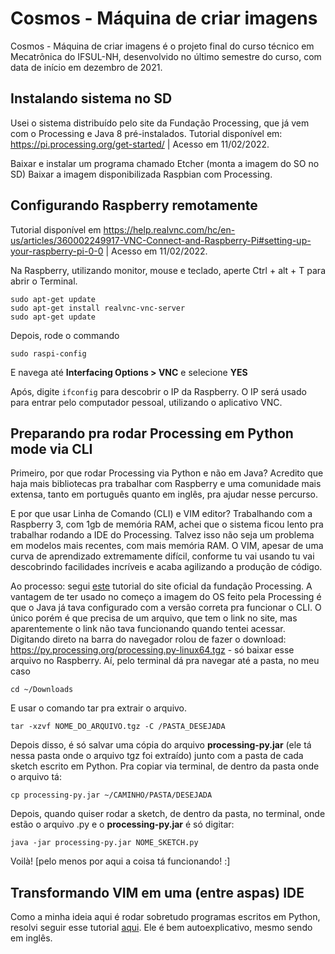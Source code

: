 # Cosmos - Máquina de criar imagens

Cosmos - Máquina de criar imagens é o projeto final do curso técnico em Mecatrônica do IFSUL-NH, desenvolvido no último semestre do curso, com data de início em dezembro de 2021. 


## Instalando sistema no SD

Usei o sistema distribuído pelo site da Fundação Processing, 
que já vem com o Processing e Java 8 pré-instalados.
Tutorial disponível em: https://pi.processing.org/get-started/ | Acesso em 11/02/2022.

Baixar e instalar um programa chamado Etcher (monta a imagem do SO no SD)
Baixar a imagem disponibilizada Raspbian com Processing.

## Configurando Raspberry remotamente

Tutorial disponível em https://help.realvnc.com/hc/en-us/articles/360002249917-VNC-Connect-and-Raspberry-Pi#setting-up-your-raspberry-pi-0-0 | Acesso em 11/02/2022.

Na Raspberry, utilizando monitor, mouse e teclado, aperte Ctrl + alt + T para abrir o Terminal.

```
sudo apt-get update
sudo apt-get install realvnc-vnc-server
sudo apt-get update
```

Depois, rode o commando

```
sudo raspi-config
```

E navega até **Interfacing Options > VNC** e selecione **YES**

Após, digite `ifconfig` para descobrir o IP da Raspberry. 
O IP será usado para entrar pelo computador pessoal, utilizando o aplicativo VNC.

## Preparando pra rodar Processing em Python mode via CLI

Primeiro, por que rodar Processing via Python e não em Java?
Acredito que haja mais bibliotecas pra trabalhar com Raspberry e uma comunidade mais extensa, tanto em português quanto em inglês, pra ajudar nesse percurso.

E por que usar Linha de Comando (CLI) e VIM editor?
Trabalhando com a Raspberry 3, com 1gb de memória RAM, achei que o sistema ficou lento pra trabalhar rodando a IDE do Processing. Talvez isso não seja um problema em modelos mais recentes, com mais memória RAM. O VIM, apesar de uma curva de aprendizado extremamente difícil, conforme tu vai usando tu vai descobrindo facilidades incríveis e acaba agilizando a produção de código.

Ao processo: segui [este](https://py.processing.org/tutorials/command-line/) tutorial do site oficial da fundação Processing. A vantagem de ter usado no começo a imagem do OS feito pela Processing é que o Java já tava configurado com a versão correta pra funcionar o CLI. O único porém é que precisa de um arquivo, que tem o link no site, mas aparentemente o link não tava funcionando quando tentei acessar. Digitando direto na barra do navegador rolou de fazer o download: https://py.processing.org/processing.py-linux64.tgz - só baixar esse arquivo no Raspberry. Aí, pelo terminal dá pra navegar até a pasta, no meu caso

`cd ~/Downloads`

E usar o comando tar pra extrair o arquivo. 

`tar -xzvf NOME_DO_ARQUIVO.tgz -C /PASTA_DESEJADA`

Depois disso, é só salvar uma cópia do arquivo **processing-py.jar** (ele tá nessa pasta onde o arquivo tgz foi extraído) junto com a pasta de cada sketch escrito em Python. Pra copiar via terminal, de dentro da pasta onde o arquivo tá:

`cp processing-py.jar ~/CAMINHO/PASTA/DESEJADA`

Depois, quando quiser rodar a sketch, de dentro da pasta, no terminal, onde estão o arquivo .py e o **processing-py.jar** é só digitar:

`java -jar processing-py.jar NOME_SKETCH.py`

Voilà! [pelo menos por aqui a coisa tá funcionando! :]

## Transformando VIM em uma (entre aspas) IDE

Como a minha ideia aqui é rodar sobretudo programas escritos em Python, resolvi seguir esse tutorial [aqui](https://realpython.com/vim-and-python-a-match-made-in-heaven/).
Ele é bem autoexplicativo, mesmo sendo em inglês. 

